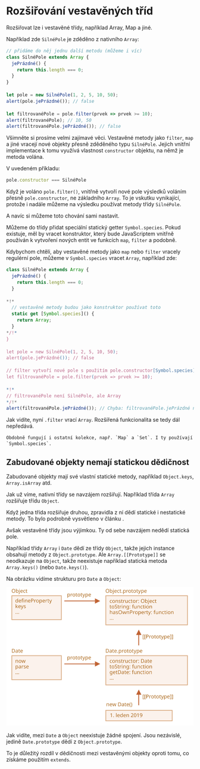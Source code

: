 
# Rozšiřování vestavěných tříd

Rozšiřovat lze i vestavěné třídy, například Array, Map a jiné.

Například zde `SilnéPole` je zděděno z nativního `Array`:

```js run
// přidáme do něj jednu další metodu (můžeme i víc)
class SilnéPole extends Array {
  jePrázdné() {
    return this.length === 0;
  }
}

let pole = new SilnéPole(1, 2, 5, 10, 50);
alert(pole.jePrázdné()); // false

let filtrovanéPole = pole.filter(prvek => prvek >= 10);
alert(filtrovanéPole); // 10, 50
alert(filtrovanéPole.jePrázdné()); // false
```

Všimněte si prosíme velmi zajímavé věci. Vestavěné metody jako `filter`, `map` a jiné vracejí nové objekty přesně zděděného typu `SilnéPole`. Jejich vnitřní implementace k tomu využívá vlastnost `constructor` objektu, na němž je metoda volána.

V uvedeném příkladu:
```js
pole.constructor === SilnéPole
```

Když je voláno `pole.filter()`, vnitřně vytvoří nové pole výsledků voláním přesně `pole.constructor`, ne základního `Array`. To je vskutku vynikající, protože i nadále můžeme na výsledku používat metody třídy `SilnéPole`.

A navíc si můžeme toto chování sami nastavit.

Můžeme do třídy přidat speciální statický getter `Symbol.species`. Pokud existuje, měl by vracet konstruktor, který bude JavaScriptem vnitřně používán k vytvoření nových entit ve funkcích `map`, `filter` a podobně.

Kdybychom chtěli, aby vestavěné metody jako `map` nebo `filter` vracely regulérní pole, můžeme v `Symbol.species` vracet `Array`, například zde:

```js run
class SilnéPole extends Array {
  jePrázdné() {
    return this.length === 0;
  }

*!*
  // vestavěné metody budou jako konstruktor používat toto
  static get [Symbol.species]() {
    return Array;
  }
*/!*
}

let pole = new SilnéPole(1, 2, 5, 10, 50);
alert(pole.jePrázdné()); // false

// filter vytvoří nové pole s použitím pole.constructor[Symbol.species] jako konstruktoru
let filtrovanéPole = pole.filter(prvek => prvek >= 10);

*!*
// filtrovanéPole není SilnéPole, ale Array
*/!*
alert(filtrovanéPole.jePrázdné()); // Chyba: filtrovanéPole.jePrázdné není funkce
```

Jak vidíte, nyní `.filter` vrací `Array`. Rozšířená funkcionalita se tedy dál nepředává.

```smart header="Obdobně fungují ostatní kolekce"
Obdobně fungují i ostatní kolekce, např. `Map` a `Set`. I ty používají `Symbol.species`.
```

## Zabudované objekty nemají statickou dědičnost

Zabudované objekty mají své vlastní statické metody, například `Object.keys`, `Array.isArray` atd.

Jak už víme, nativní třídy se navzájem rozšiřují. Například třída `Array` rozšiřuje třídu `Object`.

Když jedna třída rozšiřuje druhou, zpravidla z ní dědí statické i nestatické metody. To bylo podrobně vysvětleno v článku [](info:static-properties-methods#statics-and-inheritance).

Avšak vestavěné třídy jsou výjimkou. Ty od sebe navzájem nedědí statická pole.

Například třídy `Array` i `Date` dědí ze třídy `Object`, takže jejich instance obsahují metody z `Object.prototype`. Ale `Array.[[Prototype]]` se neodkazuje na `Object`, takže neexistuje například statická metoda `Array.keys()` (nebo `Date.keys()`).

Na obrázku vidíme strukturu pro `Date` a `Object`:

![](object-date-inheritance.svg)

Jak vidíte, mezi `Date` a `Object` neexistuje žádné spojení. Jsou nezávislé, jedině `Date.prototype` dědí z `Object.prototype`.

To je důležitý rozdíl v dědičnosti mezi vestavěnými objekty oproti tomu, co získáme použitím `extends`.
